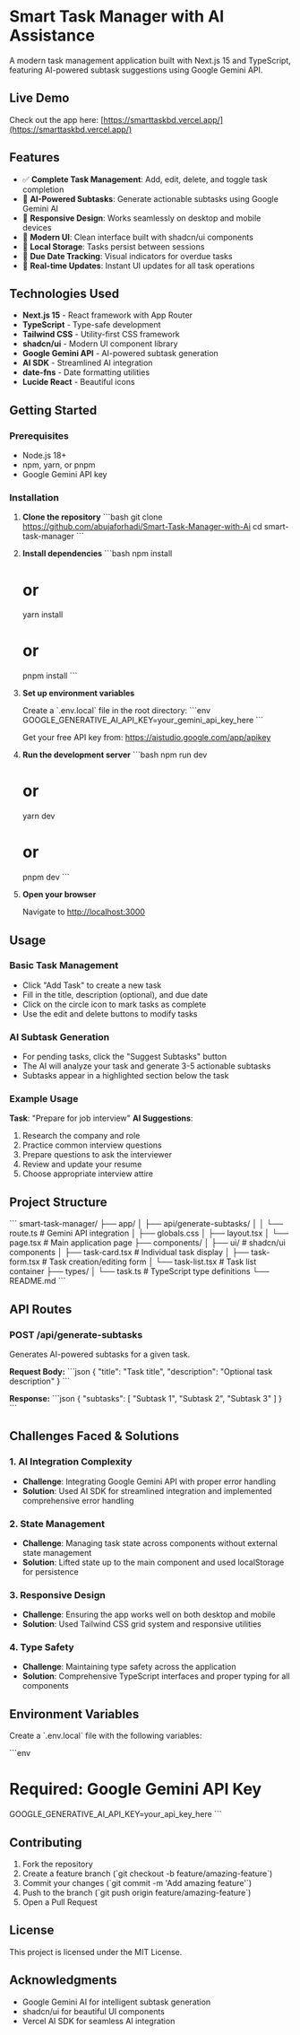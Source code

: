 # Smart Task Manager with AI Assistance

A modern task management application built with Next.js 15 and TypeScript, featuring AI-powered subtask suggestions using Google Gemini API.

## Live Demo

Check out the app here: [https://smarttaskbd.vercel.app/](https://smarttaskbd.vercel.app/)

## Features

- ✅ **Complete Task Management**: Add, edit, delete, and toggle task completion
- 🤖 **AI-Powered Subtasks**: Generate actionable subtasks using Google Gemini AI
- 📱 **Responsive Design**: Works seamlessly on desktop and mobile devices
- 🎨 **Modern UI**: Clean interface built with shadcn/ui components
- 💾 **Local Storage**: Tasks persist between sessions
- 📅 **Due Date Tracking**: Visual indicators for overdue tasks
- 🔄 **Real-time Updates**: Instant UI updates for all task operations

## Technologies Used

- **Next.js 15** - React framework with App Router
- **TypeScript** - Type-safe development
- **Tailwind CSS** - Utility-first CSS framework
- **shadcn/ui** - Modern UI component library
- **Google Gemini API** - AI-powered subtask generation
- **AI SDK** - Streamlined AI integration
- **date-fns** - Date formatting utilities
- **Lucide React** - Beautiful icons

## Getting Started

### Prerequisites

- Node.js 18+ 
- npm, yarn, or pnpm
- Google Gemini API key

### Installation

1. **Clone the repository**
   \`\`\`bash
   git clone <https://github.com/abujaforhadi/Smart-Task-Manager-with-Ai>
   cd smart-task-manager
   \`\`\`

2. **Install dependencies**
   \`\`\`bash
   npm install
   # or
   yarn install
   # or
   pnpm install
   \`\`\`

3. **Set up environment variables**
   
   Create a \`.env.local\` file in the root directory:
   \`\`\`env
   GOOGLE_GENERATIVE_AI_API_KEY=your_gemini_api_key_here
   \`\`\`

   Get your free API key from: https://aistudio.google.com/app/apikey

4. **Run the development server**
   \`\`\`bash
   npm run dev
   # or
   yarn dev
   # or
   pnpm dev
   \`\`\`

5. **Open your browser**
   
   Navigate to [http://localhost:3000](http://localhost:3000)

## Usage

### Basic Task Management
- Click "Add Task" to create a new task
- Fill in the title, description (optional), and due date
- Click on the circle icon to mark tasks as complete
- Use the edit and delete buttons to modify tasks

### AI Subtask Generation
- For pending tasks, click the "Suggest Subtasks" button
- The AI will analyze your task and generate 3-5 actionable subtasks
- Subtasks appear in a highlighted section below the task

### Example Usage
**Task**: "Prepare for job interview"
**AI Suggestions**:
1. Research the company and role
2. Practice common interview questions
3. Prepare questions to ask the interviewer
4. Review and update your resume
5. Choose appropriate interview attire

## Project Structure

\`\`\`
smart-task-manager/
├── app/
│   ├── api/generate-subtasks/
│   │   └── route.ts          # Gemini API integration
│   ├── globals.css
│   ├── layout.tsx
│   └── page.tsx              # Main application page
├── components/
│   ├── ui/                   # shadcn/ui components
│   ├── task-card.tsx         # Individual task display
│   ├── task-form.tsx         # Task creation/editing form
│   └── task-list.tsx         # Task list container
├── types/
│   └── task.ts               # TypeScript type definitions
└── README.md
\`\`\`

## API Routes

### POST /api/generate-subtasks
Generates AI-powered subtasks for a given task.

**Request Body:**
\`\`\`json
{
  "title": "Task title",
  "description": "Optional task description"
}
\`\`\`

**Response:**
\`\`\`json
{
  "subtasks": [
    "Subtask 1",
    "Subtask 2",
    "Subtask 3"
  ]
}
\`\`\`

## Challenges Faced & Solutions

### 1. **AI Integration Complexity**
- **Challenge**: Integrating Google Gemini API with proper error handling
- **Solution**: Used AI SDK for streamlined integration and implemented comprehensive error handling

### 2. **State Management**
- **Challenge**: Managing task state across components without external state management
- **Solution**: Lifted state up to the main component and used localStorage for persistence

### 3. **Responsive Design**
- **Challenge**: Ensuring the app works well on both desktop and mobile
- **Solution**: Used Tailwind CSS grid system and responsive utilities

### 4. **Type Safety**
- **Challenge**: Maintaining type safety across the application
- **Solution**: Comprehensive TypeScript interfaces and proper typing for all components

## Environment Variables

Create a \`.env.local\` file with the following variables:

\`\`\`env
# Required: Google Gemini API Key
GOOGLE_GENERATIVE_AI_API_KEY=your_api_key_here
\`\`\`

## Contributing

1. Fork the repository
2. Create a feature branch (\`git checkout -b feature/amazing-feature\`)
3. Commit your changes (\`git commit -m 'Add amazing feature'\`)
4. Push to the branch (\`git push origin feature/amazing-feature\`)
5. Open a Pull Request

## License

This project is licensed under the MIT License.

## Acknowledgments

- Google Gemini AI for intelligent subtask generation
- shadcn/ui for beautiful UI components
- Vercel AI SDK for seamless AI integration
